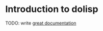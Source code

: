 # Introduction to dolisp

TODO: write [great documentation](http://jacobian.org/writing/what-to-write/)
